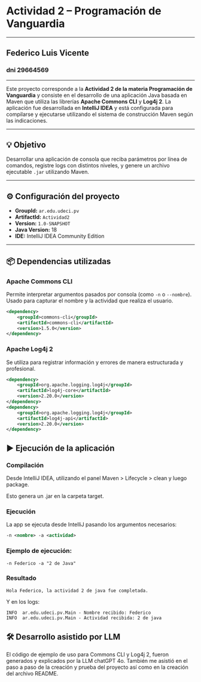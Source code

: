 # Actividad 2 – Programación de Vanguardia

---
## Federico Luis Vicente
### dni 29664569

---

Este proyecto corresponde a la **Actividad 2 de la materia Programación de Vanguardia** y consiste en el desarrollo de una aplicación Java basada en Maven que utiliza las librerías **Apache Commons CLI** y **Log4j 2**. La aplicación fue desarrollada en **IntelliJ IDEA** y está configurada para compilarse y ejecutarse utilizando el sistema de construcción Maven según las indicaciones.

---

## 💡 Objetivo

Desarrollar una aplicación de consola que reciba parámetros por línea de comandos, registre logs con distintos niveles, y genere un archivo ejecutable `.jar` utilizando Maven.

---

## ⚙️ Configuración del proyecto

- **GroupId:** `ar.edu.udeci.pv`
- **ArtifactId:** `Actividad2`
- **Version:** `1.0-SNAPSHOT`
- **Java Version:** 18
- **IDE:** IntelliJ IDEA Community Edition

---

## 📦 Dependencias utilizadas

### Apache Commons CLI

Permite interpretar argumentos pasados por consola (como `-n` o `--nombre`). Usado para capturar el nombre y la actividad que realiza el usuario.

```xml
<dependency>
    <groupId>commons-cli</groupId>
    <artifactId>commons-cli</artifactId>
    <version>1.5.0</version>
</dependency>
```
### Apache Log4j 2

Se utiliza para registrar información y errores de manera estructurada y profesional.

```xml
<dependency>
    <groupId>org.apache.logging.log4j</groupId>
    <artifactId>log4j-core</artifactId>
    <version>2.20.0</version>
</dependency>
<dependency>
    <groupId>org.apache.logging.log4j</groupId>
    <artifactId>log4j-api</artifactId>
    <version>2.20.0</version>
</dependency>
```
## ▶️ Ejecución de la aplicación
### Compilación

Desde IntelliJ IDEA, utilizando el panel Maven > Lifecycle > clean y luego package.

Esto genera un .jar en la carpeta target.

### Ejecución
La app se ejecuta desde IntelliJ pasando los argumentos necesarios:
```xml
-n <nombre> -a <actividad>
```
### Ejemplo de ejecución:
```
-n Federico -a "2 de Java"
```

### Resultado
```
Hola Federico, la actividad 2 de java fue completada.
```
Y en los logs:
```
INFO  ar.edu.udeci.pv.Main - Nombre recibido: Federico
INFO  ar.edu.udeci.pv.Main - Actividad recibida: 2 de java
```

## 🛠 Desarrollo asistido por LLM
El código de ejemplo de uso para Commons CLI y Log4j 2, fueron generados y explicados por la LLM chatGPT 4o. También me asistió en el paso a paso de la creación y prueba del proyecto así como en la creación del archivo README.